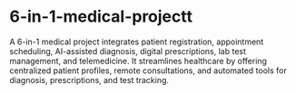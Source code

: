 # 6-in-1-medical-projectt
A 6-in-1 medical project integrates patient registration, appointment scheduling, AI-assisted diagnosis, digital prescriptions, lab test management, and telemedicine. It streamlines healthcare by offering centralized patient profiles, remote consultations, and automated tools for diagnosis, prescriptions, and test tracking.
